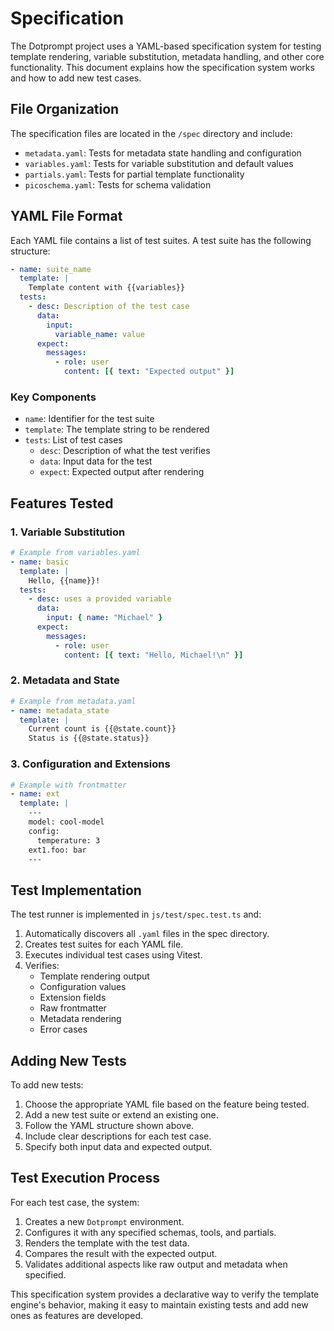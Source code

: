 # Specification

The Dotprompt project uses a YAML-based specification system for testing
template rendering, variable substitution, metadata handling, and other core
functionality. This document explains how the specification system works and how
to add new test cases.

## File Organization

The specification files are located in the `/spec` directory and include:

- `metadata.yaml`: Tests for metadata state handling and configuration
- `variables.yaml`: Tests for variable substitution and default values
- `partials.yaml`: Tests for partial template functionality
- `picoschema.yaml`: Tests for schema validation

## YAML File Format

Each YAML file contains a list of test suites. A test suite has the following
structure:

```yaml
- name: suite_name
  template: |
    Template content with {{variables}}
  tests:
    - desc: Description of the test case
      data:
        input:
          variable_name: value
      expect:
        messages:
          - role: user
            content: [{ text: "Expected output" }]
```

### Key Components

- `name`: Identifier for the test suite
- `template`: The template string to be rendered
- `tests`: List of test cases
  - `desc`: Description of what the test verifies
  - `data`: Input data for the test
  - `expect`: Expected output after rendering

## Features Tested

### 1. Variable Substitution

```yaml
# Example from variables.yaml
- name: basic
  template: |
    Hello, {{name}}!
  tests:
    - desc: uses a provided variable
      data:
        input: { name: "Michael" }
      expect:
        messages:
          - role: user
            content: [{ text: "Hello, Michael!\n" }]
```

### 2. Metadata and State

```yaml
# Example from metadata.yaml
- name: metadata_state
  template: |
    Current count is {{@state.count}}
    Status is {{@state.status}}
```

### 3. Configuration and Extensions

```yaml
# Example with frontmatter
- name: ext
  template: |
    ---
    model: cool-model
    config:
      temperature: 3
    ext1.foo: bar
    ---
```

## Test Implementation

The test runner is implemented in `js/test/spec.test.ts` and:

1. Automatically discovers all `.yaml` files in the spec directory.
2. Creates test suites for each YAML file.
3. Executes individual test cases using Vitest.
4. Verifies:
   - Template rendering output
   - Configuration values
   - Extension fields
   - Raw frontmatter
   - Metadata rendering
   - Error cases

## Adding New Tests

To add new tests:

1. Choose the appropriate YAML file based on the feature being tested.
2. Add a new test suite or extend an existing one.
3. Follow the YAML structure shown above.
4. Include clear descriptions for each test case.
5. Specify both input data and expected output.

## Test Execution Process

For each test case, the system:

1. Creates a new `Dotprompt` environment.
2. Configures it with any specified schemas, tools, and partials.
3. Renders the template with the test data.
4. Compares the result with the expected output.
5. Validates additional aspects like raw output and metadata when specified.

This specification system provides a declarative way to verify the template
engine's behavior, making it easy to maintain existing tests and add new ones as
features are developed.
